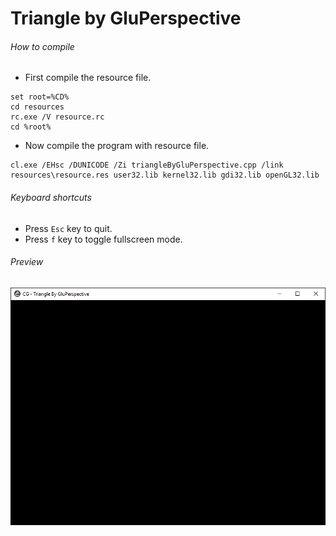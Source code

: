 # Triangle by GluPerspective

###### How to compile

-   First compile the resource file.

```
set root=%CD%
cd resources
rc.exe /V resource.rc
cd %root%
```

-   Now compile the program with resource file.

```
cl.exe /EHsc /DUNICODE /Zi triangleByGluPerspective.cpp /link resources\resource.res user32.lib kernel32.lib gdi32.lib openGL32.lib
```

###### Keyboard shortcuts

-   Press `Esc` key to quit.
-   Press `f` key to toggle fullscreen mode.

###### Preview

![triangleByGluPerspective][trianglebygluperspective-image]

[//]: # "Image declaration"
[trianglebygluperspective-image]: ./preview/triangleByGluPerspective.png "OpenGL Triangle by GluPerspective"
